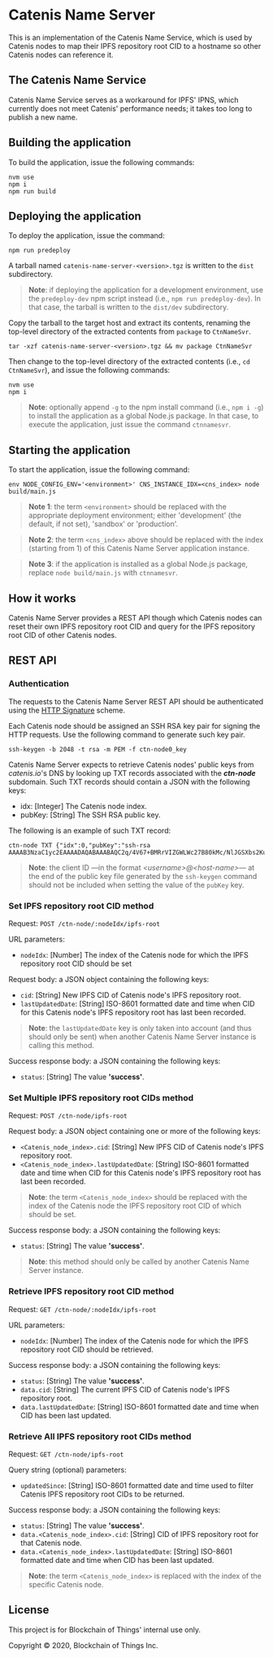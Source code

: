 # Catenis Name Server

This is an implementation of the Catenis Name Service, which is used by Catenis nodes to map their IPFS repository root
 CID to a hostname so other Catenis nodes can reference it.
 
## The Catenis Name Service 

Catenis Name Service serves as a workaround for IPFS' IPNS, which currently does not meet Catenis' performance needs;
 it takes too long to publish a new name.
 
## Building the application

To build the application, issue the following commands:

```shell
nvm use
npm i
npm run build
```

## Deploying the application

To deploy the application, issue the command:

```shell
npm run predeploy
```

A tarball named `catenis-name-server-<version>.tgz` is written to the `dist` subdirectory.

> **Note**: if deploying the application for a development environment, use the `predeploy-dev` npm script instead (i.e.,
 `npm run predeploy-dev`). In that case, the tarball is written to the `dist/dev` subdirectory.

Copy the tarball to the target host and extract its contents, renaming the top-level directory of the extracted contents
 from `package` to `CtnNameSvr`.

```shell
tar -xzf catenis-name-server-<version>.tgz && mv package CtnNameSvr
```

Then change to the top-level directory of the extracted contents (i.e., `cd CtnNameSvr`), and issue the following commands:

```shell
nvm use
npm i
```

> **Note**: optionally append `-g` to the npm install command (i.e., `npm i -g`) to install the application as a global
 Node.js package. In that case, to execute the application, just issue the command `ctnnamesvr`.

## Starting the application

To start the application, issue the following command:

```shell
env NODE_CONFIG_ENV='<environment>' CNS_INSTANCE_IDX=<cns_index> node build/main.js
```

> **Note 1**: the term `<environment>` should be replaced with the appropriate deployment environment; either
 'development' (the default, if not set), 'sandbox' or 'production'.

> **Note 2**: the term `<cns_index>` above should be replaced with the index (starting from 1) of this Catenis Name Server
 application instance.

> **Note 3**: if the application is installed as a global Node.js package, replace `node build/main.js` with `ctnnamesvr`.

## How it works

Catenis Name Server provides a REST API though which Catenis nodes can reset their own IPFS repository root CID
 and query for the IPFS repository root CID of other Catenis nodes.

## REST API

### Authentication

The requests to the Catenis Name Server REST API should be authenticated using the [HTTP Signature](https://github.com/joyent/node-http-signature)
 scheme.
 
Each Catenis node should be assigned an SSH RSA key pair for signing the HTTP requests. Use the following command to
 generate such key pair.

```shell
ssh-keygen -b 2048 -t rsa -m PEM -f ctn-node0_key
```

Catenis Name Server expects to retrieve Catenis nodes' public keys from *catenis.io*'s DNS by looking up TXT records
 associated with the ***ctn-node*** subdomain. Such TXT records should contain a JSON with the following keys:

- idx: \[Integer\] The Catenis node index.
- pubKey: \[String\] The SSH RSA public key.

The following is an example of such TXT record:

```text
ctn-node TXT {"idx":0,"pubKey":"ssh-rsa AAAAB3NzaC1yc2EAAAADAQABAAABAQC2q/4V67+BMRrVIZGWLWc27B80kMc/NlJGSXbs2KuN4bmK4iyPA0ycTxavrb1y9eFIXg/ZM613DpeEsK7uaU9wtRZxaI1hFY3oWiEx28gU8Jh4XnBHgSNl4LibAKZIiOtiHOAqCAYUpQuU+j8Kr4GNKzP+QuuwQbOkEpImwv01Mpq+lUpqyvhL0GqMfQNaYvSjV02OZtRcHqQ1CfIuWxfs+iAht1WrW6C4+KZsaRbmZG63ujmvLIwG7zdV3y5NW9NUdoJTM59EHHOQ5yFn985C8Q5QUwnk544TZsMJJ4szVELWSzlrzGFpZfCygkEJmAJVAq+KRBQe/4z6PDfX1qIR"}
```

> **Note**: the client ID —in the format *&lt;username>@&lt;host-name>*— at the end of the public key file generated by
 the `ssh-keygen` command should not be included when setting the value of the `pubKey` key.  

### Set IPFS repository root CID method

Request: `POST /ctn-node/:nodeIdx/ipfs-root`

URL parameters:

- `nodeIdx`: \[Number\] The index of the Catenis node for which the IPFS repository root CID should be set

Request body: a JSON object containing the following keys:

- `cid`: \[String\] New IPFS CID of Catenis node's IPFS repository root.
- `lastUpdatedDate`: \[String\] ISO-8601 formatted date and time when CID for this Catenis node's IPFS repository root has last been recorded.

> **Note**: the `lastUpdatedDate` key is only taken into account (and thus should only be sent) when another Catenis
 Name Server instance is calling this method.

Success response body: a JSON containing the following keys:

- `status`: \[String\] The value **'success'**.

### Set Multiple IPFS repository root CIDs method

Request: `POST /ctn-node/ipfs-root`

Request body: a JSON object containing one or more of the following keys:

- `<Catenis_node_index>.cid`: \[String\] New IPFS CID of Catenis node's IPFS repository root.
- `<Catenis_node_index>.lastUpdatedDate`: \[String\] ISO-8601 formatted date and time when CID for this Catenis node's IPFS repository root has last been recorded.

> **Note**: the term `<Catenis_node_index>` should be replaced with the index of the Catenis node the IPFS repository
 root CID of which should be set.

Success response body: a JSON containing the following keys:

- `status`: \[String\] The value **'success'**.

> **Note**: this method should only be called by another Catenis Name Server instance.

### Retrieve IPFS repository root CID method

Request: `GET /ctn-node/:nodeIdx/ipfs-root`

URL parameters:

- `nodeIdx`: \[Number\] The index of the Catenis node for which the IPFS repository root CID should be retrieved.

Success response body: a JSON containing the following keys:

- `status`: \[String\] The value **'success'**.
- `data.cid`: \[String\] The current IPFS CID of Catenis node's IPFS repository root.
- `data.lastUpdatedDate`: \[String\] ISO-8601 formatted date and time when CID has been last updated.

### Retrieve All IPFS repository root CIDs method

Request: `GET /ctn-node/ipfs-root`

Query string (optional) parameters:

- `updatedSince`: \[String\] ISO-8601 formatted date and time used to filter Catenis IPFS repository root CIDs to be returned.

Success response body: a JSON containing the following keys:

- `status`: \[String\] The value **'success'**.
- `data.<Catenis_node_index>.cid`: \[String\] CID of IPFS repository root for that Catenis node.
- `data.<Catenis_node_index>.lastUpdatedDate`: \[String\] ISO-8601 formatted date and time when CID has been last updated.

> **Note**: the term `<Catenis_node_index>` is replaced with the index of the specific Catenis node.

## License

This project is for Blockchain of Things' internal use only.

Copyright © 2020, Blockchain of Things Inc.